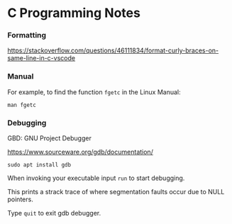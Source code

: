 # C Programming Notes

### Formatting

https://stackoverflow.com/questions/46111834/format-curly-braces-on-same-line-in-c-vscode

### Manual

For example, to find the function `fgetc` in the Linux Manual:

`man fgetc`

### Debugging

GBD: GNU Project Debugger

https://www.sourceware.org/gdb/documentation/

`sudo apt install gdb`

When invoking your executable input `run` to start debugging.

This prints a strack trace of where segmentation faults occur due to NULL pointers.

Type `quit` to exit gdb debugger.